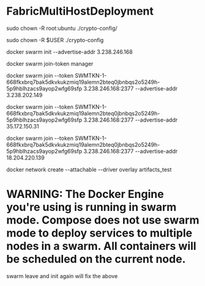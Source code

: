 # FabricMultiHostDeployment

sudo chown -R root:ubuntu ./crypto-config/

sudo chown -R $USER ./crypto-config

docker swarm init --advertise-addr 3.238.246.168

docker swarm join-token manager

docker swarm join --token SWMTKN-1-668fkxbrq7bak5dkvkukzmiq19alemn2bteq0jbnbqs2o5249h-5p9hblhzacs9ayop2wfg69sfp 3.238.246.168:2377 --advertise-addr 3.238.202.149

docker swarm join --token SWMTKN-1-668fkxbrq7bak5dkvkukzmiq19alemn2bteq0jbnbqs2o5249h-5p9hblhzacs9ayop2wfg69sfp 3.238.246.168:2377 --advertise-addr 35.172.150.31

docker swarm join --token SWMTKN-1-668fkxbrq7bak5dkvkukzmiq19alemn2bteq0jbnbqs2o5249h-5p9hblhzacs9ayop2wfg69sfp 3.238.246.168:2377 --advertise-addr 18.204.220.139



docker network create --attachable --driver overlay artifacts_test


# WARNING: The Docker Engine you're using is running in swarm mode. Compose does not use swarm mode to deploy services to multiple nodes in a swarm. All containers will be scheduled on the current node.

swarm leave and init again will fix the above